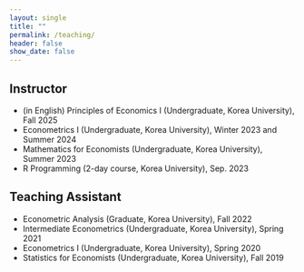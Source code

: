 ```yaml
---
layout: single
title: ""
permalink: /teaching/
header: false
show_date: false
---
```

## Instructor
  - (in English) Principles of Economics I (Undergraduate, Korea University), Fall 2025
  - Econometrics I (Undergraduate, Korea University), Winter 2023 and Summer 2024
  - Mathematics for Economists (Undergraduate, Korea University), Summer 2023
  - R Programming (2-day course, Korea University), Sep. 2023

## Teaching Assistant
  - Econometric Analysis (Graduate, Korea University), Fall 2022
  - Intermediate Econometrics (Undergraduate, Korea University), Spring 2021
  - Econometrics I (Undergraduate, Korea University), Spring 2020
  - Statistics for Economists (Undergraduate, Korea University), Fall 2019
